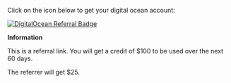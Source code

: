 Click on the icon below to get your digital ocean account:

<a href="https://www.digitalocean.com/?refcode=7808dfe9f261&utm_campaign=Referral_Invite&utm_medium=Referral_Program&utm_source=badge"><img src="https://web-platforms.sfo2.cdn.digitaloceanspaces.com/WWW/Badge%201.svg" alt="DigitalOcean Referral Badge" /></a>


<b>Information</b>
<p>
This is a referral link. You will get a credit of $100 to be used over the next 60 days.
<p>
The referrer will get $25.
